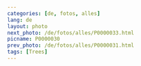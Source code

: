 ```yaml
---
categories: [de, fotos, alles]
lang: de
layout: photo
next_photo: /de/fotos/alles/P0000033.html
picname: P0000030
prev_photo: /de/fotos/alles/P0000031.html
tags: [Trees]
---
```

